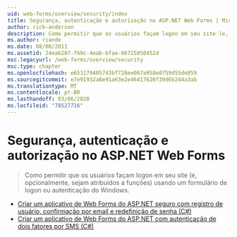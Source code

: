 ```yaml
---
uid: web-forms/overview/security/index
title: Segurança, autenticação e autorização no ASP.NET Web Forms | Microsoft Docs
author: rick-anderson
description: Como permitir que os usuários façam logon em seu site (e, opcionalmente, sejam atribuídos a funções) usando um formulário de logon ou autenticação do Windows.
ms.author: riande
ms.date: 08/08/2011
ms.assetid: 24eab207-f69c-4eab-bfae-06725050452d
msc.legacyurl: /web-forms/overview/security
msc.type: chapter
ms.openlocfilehash: e6531794057d3bf728ee067a958e0759d55de859
ms.sourcegitcommit: e7e91932a6e91a63e2e46417626f39d6b244a3ab
ms.translationtype: MT
ms.contentlocale: pt-BR
ms.lasthandoff: 03/06/2020
ms.locfileid: "78527716"
---
```

# <a name="security-authentication-and-authorization-in-aspnet-web-forms"></a>Segurança, autenticação e autorização no ASP.NET Web Forms

> Como permitir que os usuários façam logon em seu site (e, opcionalmente, sejam atribuídos a funções) usando um formulário de logon ou autenticação do Windows.

- [Criar um aplicativo de Web Forms do ASP.NET seguro com registro de usuário, confirmação por email e redefinição de senha (C#)](create-a-secure-aspnet-web-forms-app-with-user-registration-email-confirmation-and-password-reset.md)
- [Criar um aplicativo de Web Forms do ASP.NET com autenticação de dois fatores por SMS (C#)](create-an-aspnet-web-forms-app-with-sms-two-factor-authentication.md)
